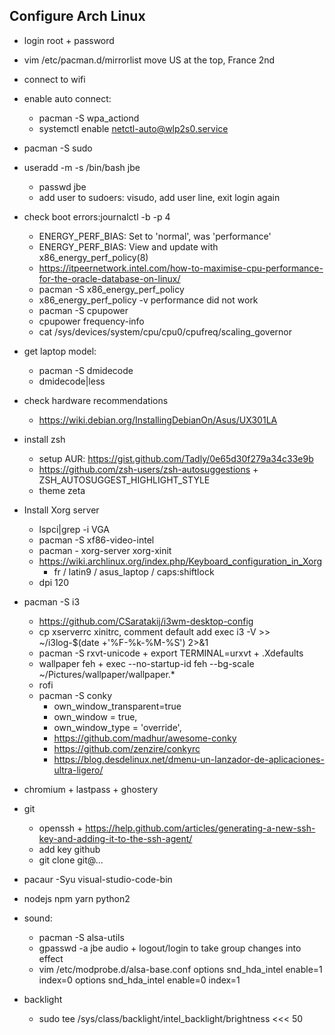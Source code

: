 ## Configure Arch Linux

- login root + password
- vim /etc/pacman.d/mirrorlist move US at the top, France 2nd
- connect to wifi
- enable auto connect:
  - pacman -S wpa_actiond
  - systemctl enable netctl-auto@wlp2s0.service
- pacman -S sudo
- useradd -m -s /bin/bash jbe
  - passwd jbe
  - add user to sudoers: visudo, add user line, exit login again
- check boot errors:journalctl -b -p 4
  - ENERGY_PERF_BIAS: Set to 'normal', was 'performance'
  - ENERGY_PERF_BIAS: View and update with x86_energy_perf_policy(8)
  - https://itpeernetwork.intel.com/how-to-maximise-cpu-performance-for-the-oracle-database-on-linux/
  - pacman -S x86_energy_perf_policy
  - x86_energy_perf_policy -v performance did not work
  - pacman -S cpupower
  - cpupower frequency-info
  - cat /sys/devices/system/cpu/cpu0/cpufreq/scaling_governor
- get laptop model:
  - pacman -S dmidecode
  - dmidecode|less
- check hardware recommendations
  - https://wiki.debian.org/InstallingDebianOn/Asus/UX301LA
- install zsh
  - setup AUR: https://gist.github.com/Tadly/0e65d30f279a34c33e9b
  - https://github.com/zsh-users/zsh-autosuggestions + ZSH_AUTOSUGGEST_HIGHLIGHT_STYLE
  - theme zeta
- Install Xorg server
  - lspci|grep -i VGA
  - pacman -S xf86-video-intel
  - pacman - xorg-server xorg-xinit
  - https://wiki.archlinux.org/index.php/Keyboard_configuration_in_Xorg
    - fr / latin9 / asus_laptop / caps:shiftlock
  - dpi 120
- pacman -S i3
  - https://github.com/CSaratakij/i3wm-desktop-config
  - cp xserverrc xinitrc, comment default add exec i3 -V >> ~/i3log-$(date +'%F-%k-%M-%S') 2>&1
  - pacman -S rxvt-unicode + export TERMINAL=urxvt + .Xdefaults
  - wallpaper feh + exec --no-startup-id feh --bg-scale ~/Pictures/wallpaper/wallpaper.\*
  - rofi
  - pacman -S conky
    - own_window_transparent=true
    - own_window = true,
    - own_window_type = 'override',
    - https://github.com/madhur/awesome-conky
    - https://github.com/zenzire/conkyrc
    - https://blog.desdelinux.net/dmenu-un-lanzador-de-aplicaciones-ultra-ligero/
- chromium + lastpass + ghostery
- git
  - openssh + https://help.github.com/articles/generating-a-new-ssh-key-and-adding-it-to-the-ssh-agent/
  - add key github
  - git clone git@...
- pacaur -Syu visual-studio-code-bin
- nodejs npm yarn python2

- sound:

  - pacman -S alsa-utils
  - gpasswd -a jbe audio + logout/login to take group changes into effect
  - vim /etc/modprobe.d/alsa-base.conf
    options snd_hda_intel enable=1 index=0
    options snd_hda_intel enable=0 index=1

- backlight

  - sudo tee /sys/class/backlight/intel_backlight/brightness <<< 50
